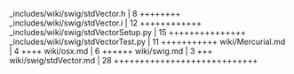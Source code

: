  _includes/wiki/swig/stdVector.h       |    8 ++++++++
 _includes/wiki/swig/stdVector.i       |   12 ++++++++++++
 _includes/wiki/swig/stdVectorSetup.py |   15 +++++++++++++++
 _includes/wiki/swig/stdVectorTest.py  |   11 +++++++++++
 wiki/Mercurial.md                     |    4 ++++
 wiki/osx.md                           |    6 ++++++
 wiki/swig.md                          |    3 +++
 wiki/swig/stdVector.md                |   28 ++++++++++++++++++++++++++++

